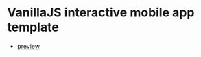 # VanillaJS interactive mobile app template
+ [preview](https://ledanielh.github.io/faq-app/ "link to preview")